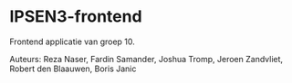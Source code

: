# IPSEN3-frontend

Frontend applicatie van groep 10.

Auteurs: Reza Naser, Fardin Samander, Joshua Tromp, Jeroen Zandvliet, Robert den Blaauwen, Boris Janic

